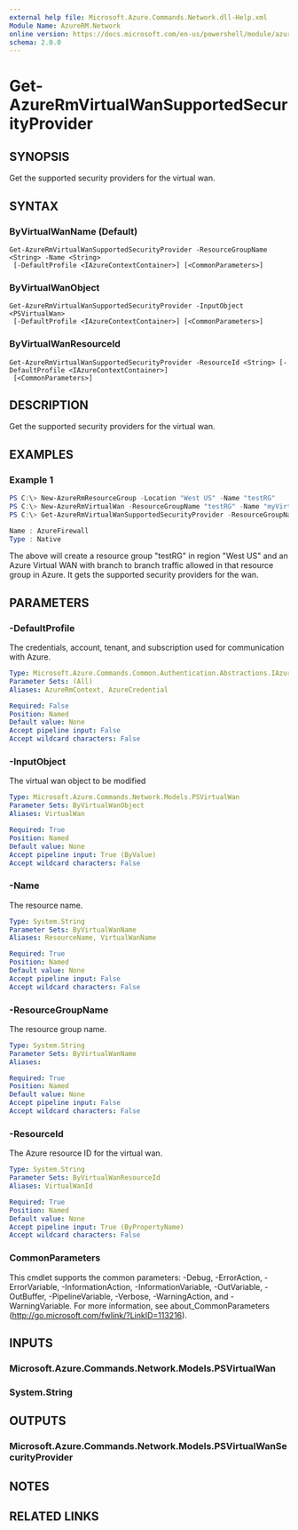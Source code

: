 ```yaml
---
external help file: Microsoft.Azure.Commands.Network.dll-Help.xml
Module Name: AzureRM.Network
online version: https://docs.microsoft.com/en-us/powershell/module/azurerm.network/get-azurermvirtualwansupportedsecurityprovider
schema: 2.0.0
---
```


# Get-AzureRmVirtualWanSupportedSecurityProvider

## SYNOPSIS
Get the supported security providers for the virtual wan.

## SYNTAX

### ByVirtualWanName (Default)
```
Get-AzureRmVirtualWanSupportedSecurityProvider -ResourceGroupName <String> -Name <String>
 [-DefaultProfile <IAzureContextContainer>] [<CommonParameters>]
```

### ByVirtualWanObject
```
Get-AzureRmVirtualWanSupportedSecurityProvider -InputObject <PSVirtualWan>
 [-DefaultProfile <IAzureContextContainer>] [<CommonParameters>]
```

### ByVirtualWanResourceId
```
Get-AzureRmVirtualWanSupportedSecurityProvider -ResourceId <String> [-DefaultProfile <IAzureContextContainer>]
 [<CommonParameters>]
```

## DESCRIPTION
Get the supported security providers for the virtual wan.

## EXAMPLES

### Example 1
```powershell
PS C:\> New-AzureRmResourceGroup -Location "West US" -Name "testRG" 
PS C:\> New-AzureRmVirtualWan -ResourceGroupName "testRG" -Name "myVirtualWAN" -Location "West US" -AllowBranchToBranchTraffic $true
PS C:\> Get-AzureRmVirtualWanSupportedSecurityProvider -ResourceGroupName "testRG" -Name "myVirtualWAN"

Name : AzureFirewall
Type : Native
```

The above will create a resource group "testRG" in region "West US" and an Azure Virtual WAN with branch to branch traffic allowed in that resource group in Azure. It gets the supported security providers for the wan.

## PARAMETERS

### -DefaultProfile
The credentials, account, tenant, and subscription used for communication with Azure.

```yaml
Type: Microsoft.Azure.Commands.Common.Authentication.Abstractions.IAzureContextContainer
Parameter Sets: (All)
Aliases: AzureRmContext, AzureCredential

Required: False
Position: Named
Default value: None
Accept pipeline input: False
Accept wildcard characters: False
```

### -InputObject
The virtual wan object to be modified

```yaml
Type: Microsoft.Azure.Commands.Network.Models.PSVirtualWan
Parameter Sets: ByVirtualWanObject
Aliases: VirtualWan

Required: True
Position: Named
Default value: None
Accept pipeline input: True (ByValue)
Accept wildcard characters: False
```

### -Name
The resource name.

```yaml
Type: System.String
Parameter Sets: ByVirtualWanName
Aliases: ResourceName, VirtualWanName

Required: True
Position: Named
Default value: None
Accept pipeline input: False
Accept wildcard characters: False
```

### -ResourceGroupName
The resource group name.

```yaml
Type: System.String
Parameter Sets: ByVirtualWanName
Aliases:

Required: True
Position: Named
Default value: None
Accept pipeline input: False
Accept wildcard characters: False
```

### -ResourceId
The Azure resource ID for the virtual wan.

```yaml
Type: System.String
Parameter Sets: ByVirtualWanResourceId
Aliases: VirtualWanId

Required: True
Position: Named
Default value: None
Accept pipeline input: True (ByPropertyName)
Accept wildcard characters: False
```

### CommonParameters
This cmdlet supports the common parameters: -Debug, -ErrorAction, -ErrorVariable, -InformationAction, -InformationVariable, -OutVariable, -OutBuffer, -PipelineVariable, -Verbose, -WarningAction, and -WarningVariable. For more information, see about_CommonParameters (http://go.microsoft.com/fwlink/?LinkID=113216).

## INPUTS

### Microsoft.Azure.Commands.Network.Models.PSVirtualWan

### System.String

## OUTPUTS

### Microsoft.Azure.Commands.Network.Models.PSVirtualWanSecurityProvider

## NOTES

## RELATED LINKS
